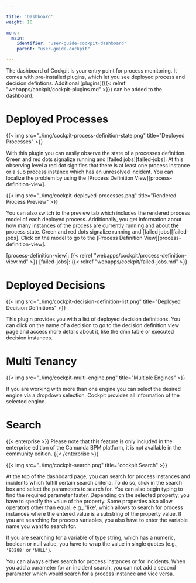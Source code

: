 ```yaml
---

title: 'Dashboard'
weight: 10

menu:
  main:
    identifier: "user-guide-cockpit-dashboard"
    parent: "user-guide-cockpit"

---
```



The dashboard of Cockpit is your entry point for process monitoring. It comes with pre-installed plugins, which let you see deployed process and decision defintions. Additional [plugins]({{< relref "webapps/cockpit/cockpit-plugins.md" >}}) can be added to the dashboard.


# Deployed Processes

{{< img src="../img/cockpit-process-definition-state.png" title="Deployed Processes" >}}

With this plugin you can easily observe the state of a processes definition. Green and red dots signalize running and [failed jobs][failed-jobs]. At this observing level a red dot signifies that there is at least one process instance or a sub process instance which has an unresolved incident. You can localize the problem by using the [Process Definition View][process-definition-view].


{{< img src="../img/cockpit-deployed-processes.png" title="Rendered Process Preview" >}}

You can also switch to the preview tab which includes the rendered process model of each deployed process. Additionally, you get information about how many instances of the process are currently running and about the process state. Green and red dots signalize running and [failed jobs][failed-jobs]. Click on the model to go to the [Process Definition View][process-definition-view].


[process-definition-view]: {{< relref "webapps/cockpit/process-definition-view.md" >}}
[failed-jobs]: {{< relref "webapps/cockpit/failed-jobs.md" >}}


# Deployed Decisions

{{< img src="../img/cockpit-decision-definition-list.png" title="Deployed Decision Definitions" >}}

This plugin provides you with a list of deployed decision definitions. You can click on the name of a decision to go to the decision definition view page and access more details about it, like the dmn table or executed decision instances.


# Multi Tenancy

{{< img src="../img/cockpit-multi-engine.png" title="Multiple Engines" >}}

If you are working with more than one engine you can select the desired engine via a dropdown selection. Cockpit provides all information of the selected engine.


# Search

{{< enterprise >}}
Please note that this feature is only included in the enterprise edition of the Camunda BPM platform, it is not available in the community edition.
{{< /enterprise >}}

{{< img src="../img/cockpit-search.png" title="cockpit Search" >}}

At the top of the dashboard page, you can search for process instances and incidents which fulfill certain search criteria. To do so, click in the search box and select the parameters to search for. You can also begin typing to find the required parameter faster. Depending on the selected property, you have to specify the value of the property. Some properties also allow operators other than equal, e.g., 'like', which allows to search for process instances where the entered value is a substring of the property value. If you are searching for process variables, you also have to enter the variable name you want to search for.

If you are searching for a variable of type string, which has a numeric, boolean or null value, you have to wrap the value in single quotes (e.g., `'93288'` or `'NULL'`).

You can always either search for process instances or for incidents. When you add a parameter for an incident search, you can not add a second parameter which would search for a process instance and vice versa.
